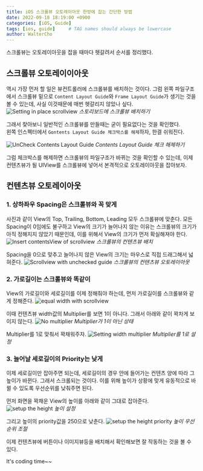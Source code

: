 ```yaml
---
title: iOS 스크롤뷰 오토레이아웃 한방에 잡는 간단한 방법
date: 2022-09-18 18:19:00 +0900
categories: [iOS, Guide]
tags: [ios, guide]     # TAG names should always be lowercase
author: WalterCho
---
```


스크롤뷰는 오토레이아웃을 잡을 때마다 헷갈려서 순서를 정리했다.

## 스크롤뷰 오토레이이아웃
역시 가장 먼저 할 일은 뷰컨트롤러에 스크롤뷰를 배치하는 것이다. 그럼 왼쪽 파일구조에서 스크롤뷰 밑으로 `Content Layout Guide`와 `Frame Layout Guide`가 생기는 것을 볼 수 있는데, 사실 이것때문에 매번 헷갈리지 않았나 싶다.
![Setting in place scrollview](/post_img/20220916/setting_in_place_scrollview.png)
_스토리보드에 스크롤뷰 배치하기_

그래서 찾아보니 일반적인 스크롤뷰를 만들때는 굳이 필요없다는 것을 확인했다.<br>
왼쪽 인스펙터에서 `Gontents Layout Guide 체크박스를 해제`하자, 한결 쉬워진다.

![UnCheck Contents Layout Guide](/post_img/20220916/uncheck_contents_layout_guide.png)
_Contents Layout Guide 체크 해제하기_

그럼 체크박스를 해제하면 스크롤뷰의 파일구조가 바뀌는 것을 확인할 수 있는데, 이제 컨텐츠뷰가 될 UIView를 스크롤뷰에 넣어서 본격적으로 오토레이아웃을 잡아보자.

## 컨텐츠뷰 오토레이아웃
### 1. 상하좌우 Spacing은 스크롤뷰와 꼭 맞게
사진과 같이 View의 Top, Trailing, Bottom, Leading 모두 스크롤뷰에 맞춘다. 모든 Spacing이 0임에도 불구하고 View의 크기가 늘어나지 않는 이유는 스크롤뷰의 크기가 아직 정해지지 않았기 때문인데, 이를 위해서 View의 크기가 먼저 확실해져야 한다.
![Insert contentsView of scrollview](/post_img/20220916/insert_contents_view_of_scrollview.png)
_스크롤뷰의 컨텐츠뷰 배치_

Spacing을 0으로 맞추고 늘어나지 않은 View의 크기는 마우스로 직접 드래그해서 넓혀준다.
![Scrollview with unchecked guide](/post_img/20220916/setting_contents_view_auto_layout.png)
_스크롤뷰의 컨텐츠뷰 오토레이아웃_

### 2. 가로길이는 스크롤뷰와 똑같이
View의 가로길이와 세로길이를 이제 정해줘야 하는데, 먼저 가로길이를 스크롤뷰와 같게 정해준다.
![equal width with scrollview](/post_img/20220916/equal_width_with_scrollview.png)

이때 컨텐츠뷰 width값의 Multiplier를 보면 1이 아니다. 그래서 아래와 같이 꽉차게 보이지 않는다.
![No multiplier](/post_img/20220916/width_no_multiplier.png)
_Multiplier가 1이 아닌 상태_

Multiplier를 1로 맞춰서 꽉채워주자.
![Setting width multiplier](/post_img/20220916/width_multiplier.png)
_Multiplier를 1로 설정_

### 3. 늘어날 세로길이의 Priority는 낮게
이제 세로길이만 잡아주면 되는데, 세로길이의 경우 안에 들어가는 컨텐츠 양에 따라 그 높이가 바뀐다. 그래서 스크롤되는 것이다. 이를 위해 높이가 상황에 맞게 유동적으로 바뀔 수 있도록 우선순위를 낮춰주면 된다.

먼저 화면을 꽉채운 View의 높이를 아래와 같이 그대로 잡아준다.
![setup the height](/post_img/20220916/setup_height.png)
_높이 설정_

그리고 높이의 priority값을 250으로 낮춘다.
![setup the height priority](/post_img/20220916/setup_height_priority.png)
_높이 우선순위 조절_

이제 컨텐츠뷰에 버튼이나 이미지뷰등을 배치해서 확인해보면 잘 작동하는 것을 볼 수 있다.

<!-- gif 이미지를... -->

<!--스토리보드에서 뷰를 시뮬레이터 크기 이상으러 넣고 싶다면, 아래 링크에서 사이즈를 조절할 수 있다.
링크 -->
<!-- 링크는 어떻게.. -->

It's coding time~~